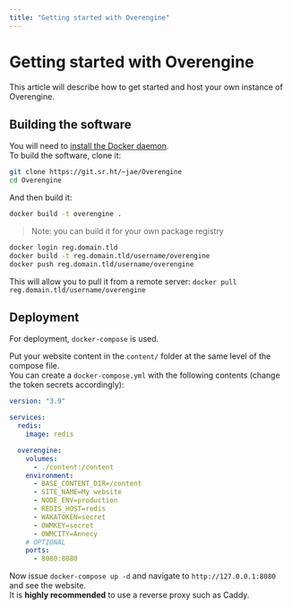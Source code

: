 ```yaml
---
title: "Getting started with Overengine"
---
```


# Getting started with Overengine

This article will describe how to get started and host your own instance of Overengine.

## Building the software

You will need to [install the Docker daemon](/wiki/documentation/docker).  
To build the software, clone it:

```bash
git clone https://git.sr.ht/~jae/Overengine
cd Overengine
```

And then build it:

```bash
docker build -t overengine .
```

> Note: you can build it for your own package registry

```bash
docker login reg.domain.tld
docker build -t reg.domain.tld/username/overengine
docker push reg.domain.tld/username/overengine
```

This will allow you to pull it from a remote server: `docker pull reg.domain.tld/username/overengine`

## Deployment

For deployment, `docker-compose` is used.

Put your website content in the `content/` folder at the same level of the compose file.  
You can create a `docker-compose.yml` with the following contents (change the token secrets accordingly):

```yaml
version: "3.9"

services:
  redis:
    image: redis

  overengine:
    volumes:
      - ./content:/content
    environment:
      - BASE_CONTENT_DIR=/content
      - SITE_NAME=My website
      - NODE_ENV=production
      - REDIS_HOST=redis
      - WAKATOKEN=secret
      - OWMKEY=secret
      - OWMCITY=Annecy
    # OPTIONAL
    ports:
      - 8080:8080
```

Now issue `docker-compose up -d` and navigate to `http://127.0.0.1:8080` and see the website.  
It is **highly recommended** to use a reverse proxy such as Caddy.

